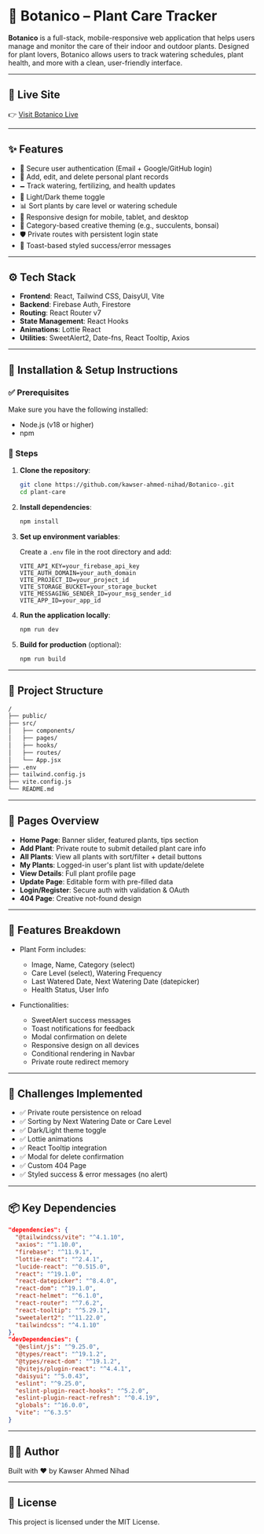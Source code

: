 # 🌿 Botanico – Plant Care Tracker

**Botanico** is a full-stack, mobile-responsive web application that helps users manage and monitor the care of their indoor and outdoor plants. Designed for plant lovers, Botanico allows users to track watering schedules, plant health, and more with a clean, user-friendly interface.

---

## 🔗 Live Site

👉 [Visit Botanico Live](https://botanico-8fbe0.web.app)

---

## ✨ Features

* 🔐 Secure user authentication (Email + Google/GitHub login)
* 🌱 Add, edit, and delete personal plant records
* 🗕️ Track watering, fertilizing, and health updates
* 🌙 Light/Dark theme toggle
* 📊 Sort plants by care level or watering schedule
* 📆 Responsive design for mobile, tablet, and desktop
* 🎨 Category-based creative theming (e.g., succulents, bonsai)
* 🛡️ Private routes with persistent login state
* 🔔 Toast-based styled success/error messages

---

## ⚙️ Tech Stack

* **Frontend**: React, Tailwind CSS, DaisyUI, Vite
* **Backend**: Firebase Auth, Firestore
* **Routing**: React Router v7
* **State Management**: React Hooks
* **Animations**: Lottie React
* **Utilities**: SweetAlert2, Date-fns, React Tooltip, Axios

---

## 📁 Installation & Setup Instructions

### ✅ Prerequisites

Make sure you have the following installed:

* Node.js (v18 or higher)
* npm

### 🔄 Steps

1. **Clone the repository**:

   ```bash
   git clone https://github.com/kawser-ahmed-nihad/Botanico-.git
   cd plant-care
   ```

2. **Install dependencies**:

   ```bash
   npm install
   ```

3. **Set up environment variables**:

   Create a `.env` file in the root directory and add:

   ```env
   VITE_API_KEY=your_firebase_api_key
   VITE_AUTH_DOMAIN=your_auth_domain
   VITE_PROJECT_ID=your_project_id
   VITE_STORAGE_BUCKET=your_storage_bucket
   VITE_MESSAGING_SENDER_ID=your_msg_sender_id
   VITE_APP_ID=your_app_id
   ```

4. **Run the application locally**:

   ```bash
   npm run dev
   ```

5. **Build for production** (optional):

   ```bash
   npm run build
   ```

---

## 📆 Project Structure

```bash
/
├── public/
├── src/
│   ├── components/
│   ├── pages/
│   ├── hooks/
│   ├── routes/
│   └── App.jsx
├── .env
├── tailwind.config.js
├── vite.config.js
└── README.md
```

---

## 📆 Pages Overview

* **Home Page**: Banner slider, featured plants, tips section
* **Add Plant**: Private route to submit detailed plant care info
* **All Plants**: View all plants with sort/filter + detail buttons
* **My Plants**: Logged-in user's plant list with update/delete
* **View Details**: Full plant profile page
* **Update Page**: Editable form with pre-filled data
* **Login/Register**: Secure auth with validation & OAuth
* **404 Page**: Creative not-found design

---

## 📅 Features Breakdown

* Plant Form includes:

  * Image, Name, Category (select)
  * Care Level (select), Watering Frequency
  * Last Watered Date, Next Watering Date (datepicker)
  * Health Status, User Info

* Functionalities:

  * SweetAlert success messages
  * Toast notifications for feedback
  * Modal confirmation on delete
  * Responsive design on all devices
  * Conditional rendering in Navbar
  * Private route redirect memory

---

## 🚀 Challenges Implemented

* ✅ Private route persistence on reload
* ✅ Sorting by Next Watering Date or Care Level
* ✅ Dark/Light theme toggle
* ✅ Lottie animations
* ✅ React Tooltip integration
* ✅ Modal for delete confirmation
* ✅ Custom 404 Page
* ✅ Styled success & error messages (no alert)

---

## 📦 Key Dependencies

```json
"dependencies": {
  "@tailwindcss/vite": "^4.1.10",
  "axios": "^1.10.0",
  "firebase": "^11.9.1",
  "lottie-react": "^2.4.1",
  "lucide-react": "^0.515.0",
  "react": "^19.1.0",
  "react-datepicker": "^8.4.0",
  "react-dom": "^19.1.0",
  "react-helmet": "^6.1.0",
  "react-router": "^7.6.2",
  "react-tooltip": "^5.29.1",
  "sweetalert2": "^11.22.0",
  "tailwindcss": "^4.1.10"
},
"devDependencies": {
  "@eslint/js": "^9.25.0",
  "@types/react": "^19.1.2",
  "@types/react-dom": "^19.1.2",
  "@vitejs/plugin-react": "^4.4.1",
  "daisyui": "^5.0.43",
  "eslint": "^9.25.0",
  "eslint-plugin-react-hooks": "^5.2.0",
  "eslint-plugin-react-refresh": "^0.4.19",
  "globals": "^16.0.0",
  "vite": "^6.3.5"
}
```

---

## 🧑‍💻 Author

Built with ❤️ by Kawser Ahmed Nihad

---

## 📜 License

This project is licensed under the MIT License.
